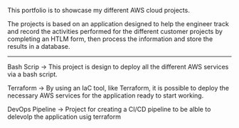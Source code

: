 This portfolio is to showcase my different AWS cloud projects.

The projects is based on an application designed to help the engineer track and record the activities performed for the different customer projects by completing an HTLM form, then process the information and store the results in a database.

---------------------

Bash Scrip  ->  This project is design to deploy all the different AWS services via a bash script.

Terraform   ->  By using an IaC tool, like Terraform, it is possible to deploy the necessary AWS services for the application ready to start working.

DevOps Pipeline -> Project for creating a CI/CD pipeline to be alble to delevolp the application usig terraform


